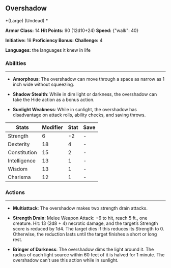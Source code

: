 ## Overshadow
*(Large) (Undead) *

**Armor Class:** 14
**Hit Points:** 90 (12d10+24)
**Speed:** {"walk": 40}

**Initiative:** 18
**Proficiency Bonus:**
**Challenge:** 4

**Languages:** the languages it knew in life

### Abilities
 --- 
- **Amorphous**: The overshadow can move through a space as narrow as 1 inch wide without squeezing.

- **Shadow Stealth**: While in dim light or darkness, the overshadow can take the Hide action as a bonus action.

- **Sunlight Weakness**: While in sunlight, the overshadow has disadvantage on attack rolls, ability checks, and saving throws.



| Stats | Modifier | Stat | Save
| ---- | ---- | ---- | ---- |
| Strength | 6 | -2 | - |
| Dexterity | 18 | 4 | - |
| Constitution | 15 | 2 | - |
| Intelligence | 13 | 1 | - |
| Wisdom | 13 | 1 | - |
| Charisma | 12 | 1 | - |

### Actions
 --- 
- **Multiattack**: The overshadow makes two strength drain attacks.

- **Strength Drain**: Melee Weapon Attack: +6 to hit, reach 5 ft., one creature. Hit: 13 (2d8 + 4) necrotic damage, and the target’s Strength score is reduced by 1d4. The target dies if this reduces its Strength to 0. Otherwise, the reduction lasts until the target finishes a short or long rest.

- **Bringer of Darkness**: The overshadow dims the light around it. The radius of each light source within 60 feet of it is halved for 1 minute. The overshadow can’t use this action while in sunlight.

